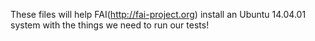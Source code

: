 These files will help FAI(http://fai-project.org) install an Ubuntu 14.04.01 system with the things we need to run our tests!
